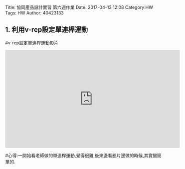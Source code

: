 Title: 協同產品設計實習 第六週作業
Date: 2017-04-13 12:08
Category:HW
Tags: HW
Author: 40423133


<!-- PELICAN_END_SUMMARY -->
## 1. 利用v-rep設定單連桿運動


#v-rep設定單連桿運動影片

 <iframe width="560" height="315" src="https://www.youtube.com/embed/QOqDAgrVeKk" frameborder="0" allowfullscreen></iframe>
   
#心得:一開始看老師做的單連桿運動,覺得很難,後來邊看影片邊做的時候,其實蠻簡單的.
